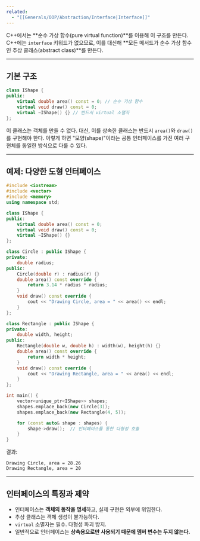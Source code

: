 ```yaml
---
related:
  - "[[Generals/OOP/Abstraction/Interface|Interface]]"
---
```

C++에서는 **순수 가상 함수(pure virtual function)**를 이용해 이 구조를 만든다. C++에는 `interface` 키워드가 없으므로, 이를 대신해 **모든 메서드가 순수 가상 함수인 추상 클래스(abstract class)**를 만든다.

---

## 기본 구조

```cpp
class IShape {
public:
    virtual double area() const = 0; // 순수 가상 함수
    virtual void draw() const = 0;
    virtual ~IShape() {} // 반드시 virtual 소멸자
};
```

이 클래스는 객체를 만들 수 없다. 대신, 이를 상속한 클래스는 반드시 `area()`와 `draw()`를 구현해야 한다. 이렇게 하면 "모양(shape)"이라는 공통 인터페이스를 가진 여러 구현체를 동일한 방식으로 다룰 수 있다.

---

## 예제: 다양한 도형 인터페이스

```cpp
#include <iostream>
#include <vector>
#include <memory>
using namespace std;

class IShape {
public:
    virtual double area() const = 0;
    virtual void draw() const = 0;
    virtual ~IShape() {}
};

class Circle : public IShape {
private:
    double radius;
public:
    Circle(double r) : radius(r) {}
    double area() const override {
        return 3.14 * radius * radius;
    }
    void draw() const override {
        cout << "Drawing Circle, area = " << area() << endl;
    }
};

class Rectangle : public IShape {
private:
    double width, height;
public:
    Rectangle(double w, double h) : width(w), height(h) {}
    double area() const override {
        return width * height;
    }
    void draw() const override {
        cout << "Drawing Rectangle, area = " << area() << endl;
    }
};

int main() {
    vector<unique_ptr<IShape>> shapes;
    shapes.emplace_back(new Circle(3));
    shapes.emplace_back(new Rectangle(4, 5));

    for (const auto& shape : shapes) {
        shape->draw();  // 인터페이스를 통한 다형성 호출
    }
}
```

결과:

```
Drawing Circle, area = 28.26
Drawing Rectangle, area = 20
```

---

## 인터페이스의 특징과 제약

- 인터페이스는 **객체의 동작을 명세**하고, 실제 구현은 외부에 위임한다.
- 추상 클래스는 객체 생성이 불가능하다.
- `virtual` 소멸자는 필수. 다형성 파괴 방지.
- 일반적으로 인터페이스는 **상속용으로만 사용되기 때문에 멤버 변수는 두지 않는다.**
